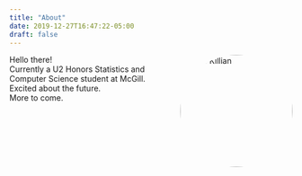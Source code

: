 ```yaml
---
title: "About"
date: 2019-12-27T16:47:22-05:00
draft: false
---
```



<img src='/images/cole.jpg' title="Cole Killian" style="float: right; border-radius: 50%" width="200px"/>

Hello there!
<br>
Currently a U2 Honors Statistics and Computer Science student at McGill.
<br>
Excited about the future. 
<br>
More to come.

